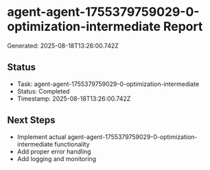 # agent-agent-1755379759029-0-optimization-intermediate Report

Generated: 2025-08-18T13:26:00.742Z

## Status
- Task: agent-agent-1755379759029-0-optimization-intermediate
- Status: Completed
- Timestamp: 2025-08-18T13:26:00.742Z

## Next Steps
- Implement actual agent-agent-1755379759029-0-optimization-intermediate functionality
- Add proper error handling
- Add logging and monitoring
